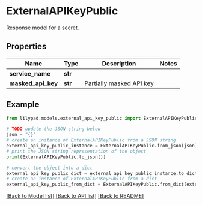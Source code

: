 # ExternalAPIKeyPublic

Response model for a secret.

## Properties

Name | Type | Description | Notes
------------ | ------------- | ------------- | -------------
**service_name** | **str** |  | 
**masked_api_key** | **str** | Partially masked API key | 

## Example

```python
from lilypad.models.external_api_key_public import ExternalAPIKeyPublic

# TODO update the JSON string below
json = "{}"
# create an instance of ExternalAPIKeyPublic from a JSON string
external_api_key_public_instance = ExternalAPIKeyPublic.from_json(json)
# print the JSON string representation of the object
print(ExternalAPIKeyPublic.to_json())

# convert the object into a dict
external_api_key_public_dict = external_api_key_public_instance.to_dict()
# create an instance of ExternalAPIKeyPublic from a dict
external_api_key_public_from_dict = ExternalAPIKeyPublic.from_dict(external_api_key_public_dict)
```
[[Back to Model list]](../README.md#documentation-for-models) [[Back to API list]](../README.md#documentation-for-api-endpoints) [[Back to README]](../README.md)


